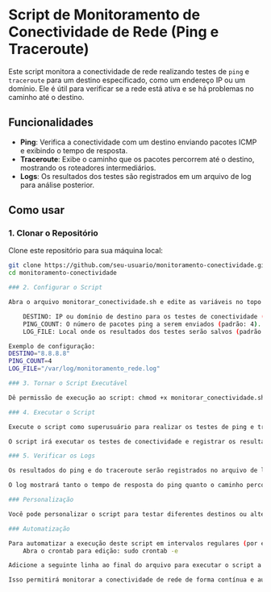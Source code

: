 # Script de Monitoramento de Conectividade de Rede (Ping e Traceroute)

Este script monitora a conectividade de rede realizando testes de `ping` e `traceroute` para um destino especificado, como um endereço IP ou um domínio. Ele é útil para verificar se a rede está ativa e se há problemas no caminho até o destino.

## Funcionalidades

- **Ping**: Verifica a conectividade com um destino enviando pacotes ICMP e exibindo o tempo de resposta.
- **Traceroute**: Exibe o caminho que os pacotes percorrem até o destino, mostrando os roteadores intermediários.
- **Logs**: Os resultados dos testes são registrados em um arquivo de log para análise posterior.

## Como usar

### 1. Clonar o Repositório

Clone este repositório para sua máquina local:

```bash
git clone https://github.com/seu-usuario/monitoramento-conectividade.git
cd monitoramento-conectividade

### 2. Configurar o Script

Abra o arquivo monitorar_conectividade.sh e edite as variáveis no topo do arquivo conforme necessário:

    DESTINO: IP ou domínio de destino para os testes de conectividade (por exemplo, 8.8.8.8 ou google.com).
    PING_COUNT: O número de pacotes ping a serem enviados (padrão: 4).
    LOG_FILE: Local onde os resultados dos testes serão salvos (padrão: /var/log/monitoramento_rede.log).

Exemplo de configuração:
DESTINO="8.8.8.8"
PING_COUNT=4
LOG_FILE="/var/log/monitoramento_rede.log"

### 3. Tornar o Script Executável

Dê permissão de execução ao script: chmod +x monitorar_conectividade.sh

### 4. Executar o Script

Execute o script como superusuário para realizar os testes de ping e traceroute: sudo ./monitorar_conectividade.sh

O script irá executar os testes de conectividade e registrar os resultados no arquivo de log especificado. Após a execução, ele exibirá mensagens indicando o sucesso ou falha dos testes e informará que os resultados estão disponíveis no log.

### 5. Verificar os Logs

Os resultados do ping e do traceroute serão registrados no arquivo de log. Você pode visualizar o log com o seguinte comando: sudo cat /var/log/monitoramento_rede.log

O log mostrará tanto o tempo de resposta do ping quanto o caminho percorrido pelos pacotes no traceroute.

### Personalização

Você pode personalizar o script para testar diferentes destinos ou alterar o número de pacotes de ping enviados. Também pode alterar a frequência com que os testes são executados ao usar o cron para automatizar o processo (veja a seção sobre automatização abaixo).

### Automatização

Para automatizar a execução deste script em intervalos regulares (por exemplo, a cada 5 minutos), você pode adicioná-lo ao cron. Siga as instruções abaixo:
    Abra o crontab para edição: sudo crontab -e

Adicione a seguinte linha ao final do arquivo para executar o script a cada 5 minutos: */5 * * * * /caminho/para/monitorar_conectividade.sh

Isso permitirá monitorar a conectividade de rede de forma contínua e automática, registrando os resultados regularmente no arquivo de log.
